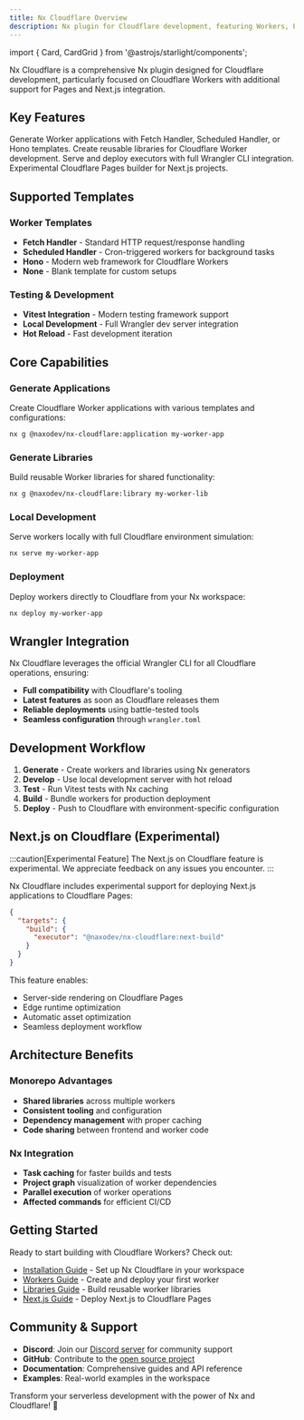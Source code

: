 ```yaml
---
title: Nx Cloudflare Overview
description: Nx plugin for Cloudflare development, featuring Workers, Pages, and Next.js integration
---
```


import { Card, CardGrid } from '@astrojs/starlight/components';

Nx Cloudflare is a comprehensive Nx plugin designed for Cloudflare development, particularly focused on Cloudflare Workers with additional support for Pages and Next.js integration.

## Key Features

<CardGrid>
	<Card title="Cloudflare Workers" icon="rocket">
		Generate Worker applications with Fetch Handler, Scheduled Handler, or Hono templates.
	</Card>
	<Card title="Worker Libraries" icon="puzzle">
		Create reusable libraries for Cloudflare Worker development.
	</Card>
	<Card title="Development Tools" icon="laptop">
		Serve and deploy executors with full Wrangler CLI integration.
	</Card>
	<Card title="Next.js Support" icon="star">
		Experimental Cloudflare Pages builder for Next.js projects.
	</Card>
</CardGrid>

## Supported Templates

### Worker Templates

- **Fetch Handler** - Standard HTTP request/response handling
- **Scheduled Handler** - Cron-triggered workers for background tasks
- **Hono** - Modern web framework for Cloudflare Workers
- **None** - Blank template for custom setups

### Testing & Development

- **Vitest Integration** - Modern testing framework support
- **Local Development** - Full Wrangler dev server integration
- **Hot Reload** - Fast development iteration

## Core Capabilities

### Generate Applications
Create Cloudflare Worker applications with various templates and configurations:

```bash
nx g @naxodev/nx-cloudflare:application my-worker-app
```

### Generate Libraries
Build reusable Worker libraries for shared functionality:

```bash
nx g @naxodev/nx-cloudflare:library my-worker-lib
```

### Local Development
Serve workers locally with full Cloudflare environment simulation:

```bash
nx serve my-worker-app
```

### Deployment
Deploy workers directly to Cloudflare from your Nx workspace:

```bash
nx deploy my-worker-app
```

## Wrangler Integration

Nx Cloudflare leverages the official Wrangler CLI for all Cloudflare operations, ensuring:

- **Full compatibility** with Cloudflare's tooling
- **Latest features** as soon as Cloudflare releases them
- **Reliable deployments** using battle-tested tools
- **Seamless configuration** through `wrangler.toml`

## Development Workflow

1. **Generate** - Create workers and libraries using Nx generators
2. **Develop** - Use local development server with hot reload
3. **Test** - Run Vitest tests with Nx caching
4. **Build** - Bundle workers for production deployment
5. **Deploy** - Push to Cloudflare with environment-specific configuration

## Next.js on Cloudflare (Experimental)

:::caution[Experimental Feature]
The Next.js on Cloudflare feature is experimental. We appreciate feedback on any issues you encounter.
:::

Nx Cloudflare includes experimental support for deploying Next.js applications to Cloudflare Pages:

```json
{
  "targets": {
    "build": {
      "executor": "@naxodev/nx-cloudflare:next-build"
    }
  }
}
```

This feature enables:
- Server-side rendering on Cloudflare Pages
- Edge runtime optimization
- Automatic asset optimization
- Seamless deployment workflow

## Architecture Benefits

### Monorepo Advantages
- **Shared libraries** across multiple workers
- **Consistent tooling** and configuration
- **Dependency management** with proper caching
- **Code sharing** between frontend and worker code

### Nx Integration
- **Task caching** for faster builds and tests
- **Project graph** visualization of worker dependencies
- **Parallel execution** of worker operations
- **Affected commands** for efficient CI/CD

## Getting Started

Ready to start building with Cloudflare Workers? Check out:

- [Installation Guide](/nx-cloudflare/installation/) - Set up Nx Cloudflare in your workspace
- [Workers Guide](/nx-cloudflare/workers/) - Create and deploy your first worker
- [Libraries Guide](/nx-cloudflare/libraries/) - Build reusable worker libraries
- [Next.js Guide](/nx-cloudflare/nextjs/) - Deploy Next.js to Cloudflare Pages

## Community & Support

- **Discord**: Join our [Discord server](https://discord.gg/zjDCGpKP2S) for community support
- **GitHub**: Contribute to the [open source project](https://github.com/abelpenton/oss)
- **Documentation**: Comprehensive guides and API reference
- **Examples**: Real-world examples in the workspace

Transform your serverless development with the power of Nx and Cloudflare! 🚀
